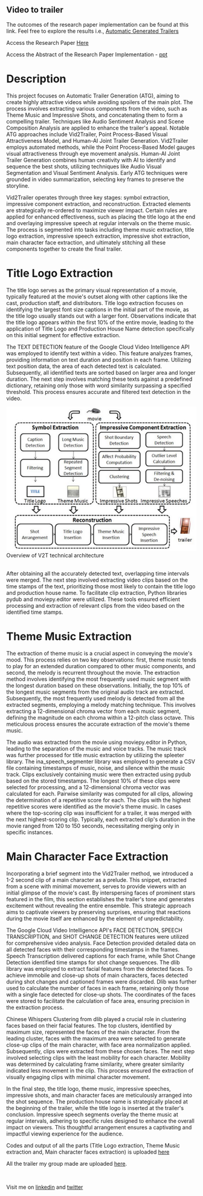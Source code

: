 ## Video to trailer

<p>The outcomes of the research paper implementation can be found at this link. Feel free to explore the results i.e., 
    <a href="https://drive.google.com/drive/folders/1ERS2DJhe46RSbsDMnYD58fzuDmyJDjBK?usp=sharing">Automatic Generated Trailers</a>
</p>

<p>Access the Research Paper <a href="https://drive.google.com/file/d/1gCyhtx5QcFZ3qiEdax-VKRi8goyTWXlf/view?usp=sharing">Here</a></p>

<p>Access the Abstract of the Research Paper Implementation - 
    <a href="https://docs.google.com/presentation/d/1cqr1PMEaycoEpb6BbBbNdgpN6SPolGNd/edit?usp=sharing&ouid=111838531212974621504&rtpof=true&sd=true">ppt</a>
</p>

# Description
<p>
This project focuses on Automatic Trailer Generation (ATG), aiming to create highly attractive videos while avoiding spoilers of the main plot. The process involves extracting various components from the video, such as Theme Music and Impressive Shots, and concatenating them to form a compelling trailer. Techniques like Audio Sentiment Analysis and Scene Composition Analysis are applied to enhance the trailer's appeal. Notable ATG approaches include Vid2Trailer, Point Process-Based Visual Attractiveness Model, and Human-AI Joint Trailer Generation. Vid2Trailer employs automated methods, while the Point Process-Based Model gauges visual attractiveness through eye movement analysis. Human-AI Joint Trailer Generation combines human creativity with AI to identify and sequence the best shots, utilizing techniques like Audio Visual Segmentation and Visual Sentiment Analysis. Early ATG techniques were grounded in video summarization, selecting key frames to preserve the storyline.</p>

<p>Vid2Trailer operates through three key stages: symbol extraction, impressive component extraction, and reconstruction. Extracted elements are strategically re-ordered to maximize viewer impact. Certain rules are applied for enhanced effectiveness, such as placing the title logo at the end and overlaying impressive speech at regular intervals on the theme music. The process is segmented into tasks including theme music extraction, title logo extraction, impressive speech extraction, impressive shot extraction, main character face extraction, and ultimately stitching all these components together to create the final trailer.</p>


# Title Logo Extraction
<p>The title logo serves as the primary visual representation of a movie, typically featured at the movie's outset along with other captions like the cast, production staff, and distributors. Title logo extraction focuses on identifying the largest font size captions in the initial part of the movie, as the title logo usually stands out with a larger font. Observations indicate that the title logo appears within the first 10% of the entire movie, leading to the application of Title Logo and Production House Name detection specifically on this initial segment for effective extraction.</p>

<p>The TEXT DETECTION feature of the Google Cloud Video Intelligence API was employed to identify text within a video. This feature analyzes frames, providing information on text duration and position in each frame. Utilizing text position data, the area of each detected text is calculated. Subsequently, all identified texts are sorted based on larger area and longer duration. The next step involves matching these texts against a predefined dictionary, retaining only those with word similarity surpassing a specified threshold. This process ensures accurate and filtered text detection in the video.</p>

<img src="/assets/figure.png" alt="image"/>
<span>Overview of V2T technical architecture</span><br /><br />

<p>After obtaining all the accurately detected text, overlapping time intervals were merged. The next step involved extracting video clips based on the time stamps of the text, prioritizing those most likely to contain the title logo and production house name. To facilitate clip extraction, Python libraries pydub and moviepy.editor were utilized. These tools ensured efficient processing and extraction of relevant clips from the video based on the identified time stamps.</p>

# Theme Music Extraction

<p>The extraction of theme music is a crucial aspect in conveying the movie's mood. This process relies on two key observations: first, theme music tends to play for an extended duration compared to other music components, and second, the melody is recurrent throughout the movie. The extraction method involves identifying the most frequently used music segment with the longest duration based on these observations. Initially, the top 10% of the longest music segments from the original audio track are extracted. Subsequently, the most frequently used melody is detected from all the extracted segments, employing a melody matching technique. This involves extracting a 12-dimensional chroma vector from each music segment, defining the magnitude on each chroma within a 12-pitch class octave. This meticulous process ensures the accurate extraction of the movie's theme music.</p>

<p>The audio was extracted from the movie using moviepy.editor in Python, leading to the separation of the music and voice tracks. The music track was further processed for title music extraction by utilizing the spleeter library. The ina_speech_segmenter library was employed to generate a CSV file containing timestamps of music, noise, and silence within the music track. Clips exclusively containing music were then extracted using pydub based on the stored timestamps. The longest 10% of these clips were selected for processing, and a 12-dimensional chroma vector was calculated for each. Pairwise similarity was computed for all clips, allowing the determination of a repetitive score for each. The clips with the highest repetitive scores were identified as the movie's theme music. In cases where the top-scoring clip was insufficient for a trailer, it was merged with the next highest-scoring clip. Typically, each extracted clip's duration in the movie ranged from 120 to 150 seconds, necessitating merging only in specific instances.</p>

# Main Character Face Extraction

<p>Incorporating a brief segment into the Vid2Trailer method, we introduced a 1-2 second clip of a main character as a prelude. This snippet, extracted from a scene with minimal movement, serves to provide viewers with an initial glimpse of the movie's cast. By interspersing faces of prominent stars featured in the film, this section establishes the trailer's tone and generates excitement without revealing the entire ensemble. This strategic approach aims to captivate viewers by preserving surprises, ensuring that reactions during the movie itself are enhanced by the element of unpredictability.</p>

<p>The Google Cloud Video Intelligence API's FACE DETECTION, SPEECH TRANSCRIPTION, and SHOT CHANGE DETECTION features were utilized for comprehensive video analysis. Face Detection provided detailed data on all detected faces with their corresponding timestamps in the frames. Speech Transcription delivered captions for each frame, while Shot Change Detection identified time stamps for shot change sequences. The dlib library was employed to extract facial features from the detected faces. To achieve immobile and close-up shots of main characters, faces detected during shot changes and captioned frames were discarded. Dlib was further used to calculate the number of faces in each frame, retaining only those with a single face detected for close-up shots. The coordinates of the faces were stored to facilitate the calculation of face area, ensuring precision in the extraction process.</p>

<p>Chinese Whispers Clustering from dlib played a crucial role in clustering faces based on their facial features. The top clusters, identified by maximum size, represented the faces of the main character. From the leading cluster, faces with the maximum area were selected to generate close-up clips of the main character, with face area normalization applied. Subsequently, clips were extracted from these chosen faces. The next step involved selecting clips with the least mobility for each character. Mobility was determined by calculating frame similarity, where greater similarity indicated less movement in the clip. This process ensured the extraction of visually engaging clips with minimal character movement.</p>

<p>In the final step, the title logo, theme music, impressive speeches, impressive shots, and main character faces are meticulously arranged into the shot sequence. The production house name is strategically placed at the beginning of the trailer, while the title logo is inserted at the trailer's conclusion. Impressive speech segments overlay the theme music at regular intervals, adhering to specific rules designed to enhance the overall impact on viewers. This thoughtful arrangement ensures a captivating and impactful viewing experience for the audience.</p>

<p>Codes and output of all the parts (Title Logo extraction, Theme Music extraction and,
Main character faces extraction) is uploaded <a href="https://drive.google.com/drive/folders/11QDH-BtQmCR7d7PQbaxvqq3rBWF6Yqvu">here</a></p>
<p>All the trailer my group made are uploaded <a href="https://drive.google.com/drive/folders/10sPvGHtcrRmV_mzBKah0hC9uqkNexGWq">here</a>.</p>

<br>
<p>Visit me on <a href='https://www.linkedin.com/in/manish-kumar-singh-12a28a190/' target='_blank'>linkedin</a> and <a href='https://twitter.com/Manish_03_Singh' target='_blank'>twitter</a></p>